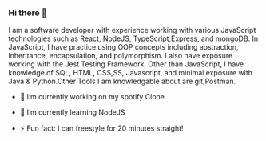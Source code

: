 ### Hi there 👋

I am a software developer with experience working with various JavaScript technologies such as React, NodeJS, TypeScript,Express, and mongoDB. In JavaScript, I have practice using OOP concepts including abstraction, inheritance, encapsulation, and polymorphism. I also have exposure working with the Jest Testing Framework.  Other than JavaScript, I have knowledge of SQL, HTML, CSS,SS, Javascript, and minimal exposure with Java & Python.Other Tools I am knowledgable about are git,Postman.



- 🔭 I’m currently working on my spotify Clone
- 🌱 I’m currently learning NodeJS

- ⚡ Fun fact: I can freestyle for 20 minutes straight!


